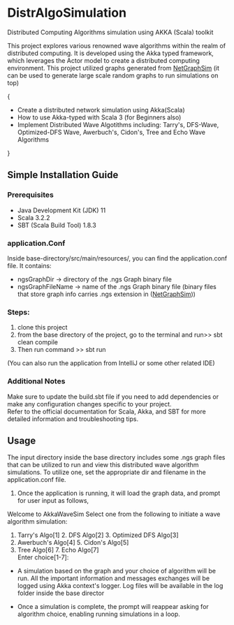 # DistrAlgoSimulation
Distributed Computing Algorithms simulation using AKKA (Scala) toolkit

This project explores various renowned wave algorithms within the realm of distributed computing. It is developed using the Akka typed framework, which leverages the Actor model to create a distributed computing environment. This project utilized graphs generated from [NetGraphSim](https://github.com/0x1DOCD00D/NetGameSim) (it can be used to generate large scale random graphs to run simulations on top)

{

- Create a distributed network simulation using Akka(Scala)
- How to use Akka-typed with Scala 3 (for Beginners also) 
- Implement Distributed Wave Algotithms including: Tarry's, DFS-Wave, Optimized-DFS Wave, Awerbuch's, Cidon's, Tree and Echo Wave Algorithms <br>

}

## Simple Installation  Guide

### Prerequisites
+ Java Development Kit (JDK) 11
+ Scala 3.2.2
+ SBT (Scala Build Tool) 1.8.3


### application.Conf
Inside base-directory/src/main/resources/, you can find the application.conf file. It contains:
-  ngsGraphDir -> directory of the .ngs Graph binary file
-  ngsGraphFileName -> name of the .ngs Graph binary file
(binary files that store graph info carries .ngs extension in ([NetGraphSim](https://github.com/0x1DOCD00D/NetGameSim)))

### Steps:
1. clone this project
2. from the base directory of the project, go to the terminal and run>> sbt clean compile
3. Then run command >> sbt run

(You can also run the application from IntelliJ or some other related IDE)

### Additional Notes
Make sure to update the build.sbt file if you need to add dependencies or make any configuration changes specific to your project.<br>
Refer to the official documentation for Scala, Akka, and SBT for more detailed information and troubleshooting tips.



## Usage
The input directory inside the base directory includes some .ngs graph files that can be utilized to run and view this distributed wave algorithm simulations. To utilize one, set the appropriate dir and filename in the application.conf file.

1. Once the application is running, it will load the graph data, and prompt for user input as follows,<br>

Welcome to AkkaWaveSim
Select one from the following to initiate a wave algorithm simulation:
1. Tarry's Algo[1]              2. DFS Algo[2]              3. Optimized DFS Algo[3]        
4. Awerbuch's Algo[4]           5. Cidon's Algo[5]
6. Tree Algo[6]                 7. Echo Algo[7]<br>
Enter choice[1-7]:<br>

- A simulation based on the graph and your choice of algorithm will be run. All the important information and messages exchanges will be logged using Akka context's logger. Log files will be available in the log folder inside the base director

- Once a simulation is complete, the prompt will reappear asking for algorithm choice, enabling running simulations in a loop.
